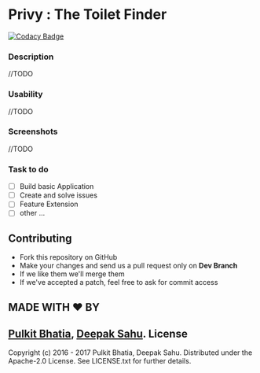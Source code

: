 # Privy : The Toilet Finder 

[![Codacy Badge](https://api.codacy.com/project/badge/Grade/397a3c2bd51140dcbe12ef5175e62b6e)](https://www.codacy.com?utm_source=github.com&amp;utm_medium=referral&amp;utm_content=pulkit4tech/Privy&amp;utm_campaign=Badge_Grade)
### Description

//TODO

### Usability 

//TODO

### Screenshots

//TODO

### Task to do

- [ ] Build basic Application
- [ ] Create and solve issues
- [ ] Feature Extension 
- [ ] other ...

Contributing
------------

* Fork this repository on GitHub
* Make your changes and send us a pull request only on **Dev Branch**
* If we like them we'll merge them
* If we've accepted a patch, feel free to ask for commit access

MADE WITH ❤ BY
--------------
[Pulkit Bhatia](https://github.com/pulkit4tech), [Deepak Sahu](https://github.com/dsahudev). 
License
-------

Copyright (c) 2016 - 2017 Pulkit Bhatia, Deepak Sahu. Distributed under the Apache-2.0 License. See
LICENSE.txt for further details.
